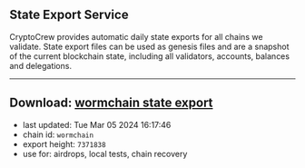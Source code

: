 ## State Export Service
CryptoCrew provides automatic daily state exports for all chains we validate. State export files can be used as genesis files and are a snapshot of the current blockchain state, including all validators, accounts, balances and delegations.

---
**Download: [wormchain state export](https://dl-eu2.ccvalidators.com/SERVICE/wormchain/wormchain_export_7371838.json)**
---

- last updated: Tue Mar 05 2024 16:17:46
- chain id: `wormchain`
- export height: `7371838`
- use for: airdrops, local tests, chain recovery
